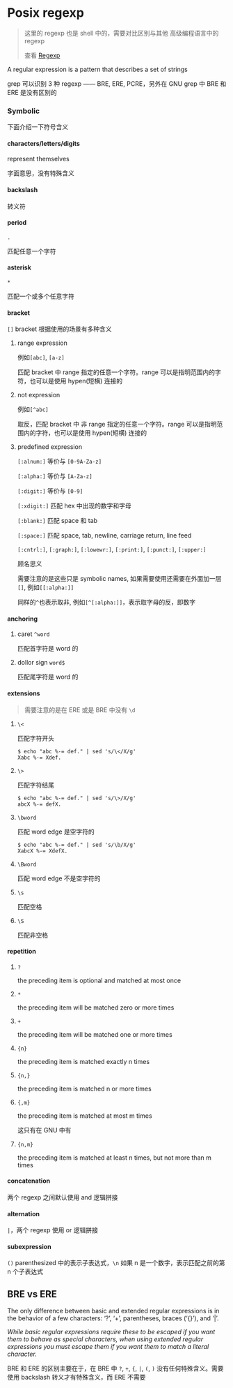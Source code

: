 # Posix regexp

> 这里的 regexp 也是 shell 中的，需要对比区别与其他 高级编程语言中的 regexp
>
> 查看 [Regexp]()

A regular expression is a pattern that describes a set of strings

grep 可以识别 3 种 regexp —— BRE, ERE, PCRE，另外在 GNU grep 中 BRE 和 ERE 是没有区别的

### Symbolic

下面介绍一下符号含义

#### characters/letters/digits

represent themselves

字面意思，没有特殊含义

#### backslash

转义符

#### period

`.` 

匹配任意一个字符

#### asterisk

`*`

匹配一个或多个任意字符

#### bracket

`[]` bracket 根据使用的场景有多种含义

1. range expression

   例如`[abc]`, `[a-z]`

   匹配 bracket 中 range 指定的任意一个字符。range 可以是指明范围内的字符，也可以是使用 hypen(短横) 连接的

2. not expression

   例如`[^abc]`

   取反，匹配 bracket 中 非 range 指定的任意一个字符。range 可以是指明范围内的字符，也可以是使用 hypen(短横) 连接的

3. predefined expression

   `[:alnum:]` 等价与 `[0-9A-Za-z]`

   `[:alpha:]` 等价与 `[A-Za-z]`

   `[:digit:]` 等价与 `[0-9]`

   `[:xdigit:]` 匹配 hex 中出现的数字和字母

   `[:blank:]` 匹配 space 和 tab

   `[:space:]` 匹配 space, tab, newline, carriage return, line feed

    `[:cntrl:]`,  `[:graph:]`, `[:lowewr:]`, `[:print:]`, `[:punct:]`, `[:upper:]`

   顾名思义

   需要注意的是这些只是 symbolic names, 如果需要使用还需要在外面加一层`[]`, 例如`[[:alpha:]]`

   同样的`^`也表示取非, 例如`[^[:alpha:]]`，表示取字母的反，即数字

#### anchoring

1. caret `^word`

   匹配首字符是 word 的

2. dollor sign `word$`

   匹配尾字符是 word 的

#### extensions

> 需要注意的是在 ERE 或是 BRE 中没有 `\d`

1. `\<`

   匹配字符开头

   ```
   $ echo "abc %-= def." | sed 's/\</X/g'
   Xabc %-= Xdef.
   ```

2. `\>`

   匹配字符结尾

   ```
   $ echo "abc %-= def." | sed 's/\>/X/g'
   abcX %-= defX.
   ```

3. `\bword`

   匹配 word edge 是空字符的

   ```
   $ echo "abc %-= def." | sed 's/\b/X/g'
   XabcX %-= XdefX.
   ```

4. `\Bword`

   匹配 word edge 不是空字符的

5. `\s`

   匹配空格

6. `\S`

   匹配非空格

#### repetition

1. `?`

   the preceding item is optional and matched at most once

2. `*`

   the preceding item will be matched zero or more times

3. `+`

   the preceding item will be matched one or more times

4. `{n}`

   the preceding item is matched exactly n times

5. `{n,}`

   the preceding item is matched n or more times

6. `{,m}`

   the preceding item is matched at most m times

   这只有在 GNU 中有

7. `{n,m}`

   the preceding item is matched at least n times, but not more than m times

#### concatenation

两个 regexp 之间默认使用 and 逻辑拼接

#### alternation

`|`，两个 regexp 使用 or 逻辑拼接

#### subexpression

`()` parenthesized 中的表示子表达式，`\n` 如果 n 是一个数字，表示匹配之前的第 n 个子表达式

## BRE vs ERE

The only difference between basic and extended regular expressions is in the behavior of a few characters: ‘?’, ‘+’, parentheses, braces (‘{}’), and ‘|’. 

*While basic regular expressions require these to be escaped if you want them to behave as special characters, when using extended regular expressions you must escape them if you want them to match a literal character.* 

BRE 和 ERE 的区别主要在于，在 BRE 中 `?`, `+`, `{`, `|`, `(`, `)` 没有任何特殊含义。需要使用 backslash 转义才有特殊含义，而 ERE 不需要

## 